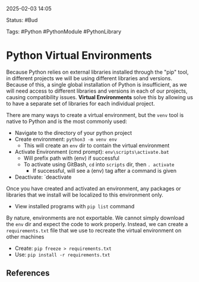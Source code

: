 2025-02-03 14:05

Status: #Bud 

Tags: #Python #PythonModule #PythonLibrary 

# Python Virtual Environments
Because Python relies on external libraries installed through the "pip" tool, in different projects we will be using different libraries and versions. Because of this, a single global installation of Python is insufficient, as we will need access to different libraries and versions in each of our projects, causing compatibility issues. **Virtual Environments** solve this by allowing us to have a separate set of libraries for each individual project. 

There are many ways to create a virtual environment, but the `venv` tool is native to Python and is the most commonly used:
- Navigate to the directory of your python project
- Create environment: `python3 -m venv env` 
	- This will create an `env` dir to contain the virtual environment
- Activate Environment (cmd prompt):  `env\scripts\activate.bat`
	- Will prefix path with (env) if successful
	- To activate using GitBash, `cd` into `scripts` dir, then `. activate`
		- If successful, will see a (env) tag after a command is given
- Deactivate: `deactivate

Once you have created and activated an environment, any packages or libraries that we install will be localized to this environment only.
- View installed programs with `pip list` command

By nature, environments are not exportable. We cannot simply download the `env` dir and expect the code to work properly. Instead, we can create a `requirements.txt` file that we use to recreate the virtual environment on other machines
- Create: `pip freeze > requirements.txt`
- Use: `pip install -r requirements.txt`
## References
